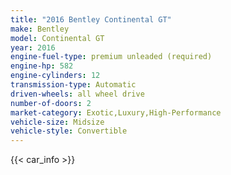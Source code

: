 ```yaml
---
title: "2016 Bentley Continental GT"
make: Bentley
model: Continental GT
year: 2016
engine-fuel-type: premium unleaded (required)
engine-hp: 582
engine-cylinders: 12
transmission-type: Automatic
driven-wheels: all wheel drive
number-of-doors: 2
market-category: Exotic,Luxury,High-Performance
vehicle-size: Midsize
vehicle-style: Convertible
---
```


{{< car_info >}}
